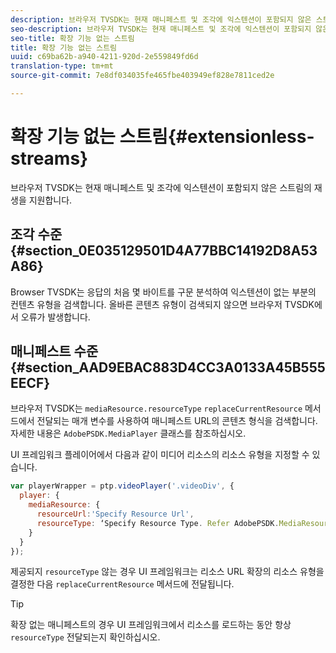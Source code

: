 ```yaml
---
description: 브라우저 TVSDK는 현재 매니페스트 및 조각에 익스텐션이 포함되지 않은 스트림의 재생을 지원합니다.
seo-description: 브라우저 TVSDK는 현재 매니페스트 및 조각에 익스텐션이 포함되지 않은 스트림의 재생을 지원합니다.
seo-title: 확장 기능 없는 스트림
title: 확장 기능 없는 스트림
uuid: c69ba62b-a940-4211-920d-2e559849fd6d
translation-type: tm+mt
source-git-commit: 7e8df034035fe465fbe403949ef828e7811ced2e

---
```



# 확장 기능 없는 스트림{#extensionless-streams}

브라우저 TVSDK는 현재 매니페스트 및 조각에 익스텐션이 포함되지 않은 스트림의 재생을 지원합니다.

## 조각 수준 {#section_0E035129501D4A77BBC14192D8A53A86}

Browser TVSDK는 응답의 처음 몇 바이트를 구문 분석하여 익스텐션이 없는 부분의 컨텐츠 유형을 검색합니다. 올바른 콘텐츠 유형이 검색되지 않으면 브라우저 TVSDK에서 오류가 발생합니다.

## 매니페스트 수준 {#section_AAD9EBAC883D4CC3A0133A45B555EECF}

브라우저 TVSDK는 `mediaResource.resourceType` `replaceCurrentResource` 메서드에서 전달되는 매개 변수를 사용하여 매니페스트 URL의 콘텐츠 형식을 검색합니다. 자세한 내용은 `AdobePSDK.MediaPlayer` 클래스를 참조하십시오.

UI 프레임워크 플레이어에서 다음과 같이 미디어 리소스의 리소스 유형을 지정할 수 있습니다.

```js
var playerWrapper = ptp.videoPlayer('.videoDiv', { 
  player: { 
    mediaResource: { 
      resourceUrl:'Specify Resource Url', 
      resourceType: ‘Specify Resource Type. Refer AdobePSDK.MediaResourceType' 
    } 
  } 
}); 
```

제공되지 `resourceType` 않는 경우 UI 프레임워크는 리소스 URL 확장의 리소스 유형을 결정한 다음 `replaceCurrentResource` 메서드에 전달됩니다.

>[!TIP]
>
>확장 없는 매니페스트의 경우 UI 프레임워크에서 리소스를 로드하는 동안 항상 `resourceType` 전달되는지 확인하십시오.

